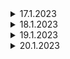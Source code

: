<details>

<summary>17.1.2023</summary>

# 17.1.2023

## Project

- Solo Project

  - todoList individual delete (local + server) done
  - todoList individual edit (not finish , need to ask)

- Team Project

  - still fixing parent to child with route issue

## Research

- For Team Project Issue

  - [Passing Data Through Link RRD](https://dev.to/medaminefh/passing-data-with-react-router-using-link-1h39)

## Code Testing

```
    let a = 3;

   console.log("Hello World")
```

</details>

<details>

<summary>18.1.2023</summary>

## Project

- Team Project

  - still fixing parent to child with route issue (done)
  - need to find a better way
  - create user

- Solo Project

  - still fixing todoList individual edit ( need to ask)

</details>

<details>

<summary>
  19.1.2023
</summary>
## Project

- Team Project

  - user create & delete done
  - need to add todo \*\*

- Learning

- [RTKQuery](https://redux.js.org/tutorials/essentials/part-7-rtk-query-basics)

</details>

<details>

<summary>20.1.2023</summary>

## Project

- Team Project
  - Refactor code
  - Todo list create ( 1 item )
  - Todo list multi create (still working)

</details>
